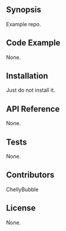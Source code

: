 ## Synopsis

Example repo.

## Code Example

None.

## Installation

Just do not install it.

## API Reference

None.

## Tests

None.

## Contributors

ChellyBubble

## License

None.